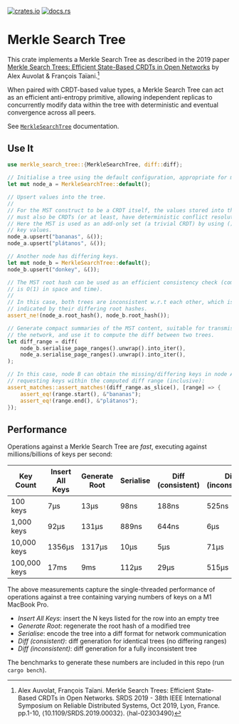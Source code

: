 [![crates.io](https://img.shields.io/crates/v/merkle-search-tree.svg)](https://crates.io/crates/merkle-search-tree)
[![docs.rs](https://docs.rs/merkle-search-tree/badge.svg)](https://docs.rs/merkle-search-tree)

# Merkle Search Tree

This crate implements a Merkle Search Tree as described in the 2019 paper
[Merkle Search Trees: Efficient State-Based CRDTs in Open Networks][paper] by
Alex Auvolat & François Taïani.[^cite]

When paired with CRDT-based value types, a Merkle Search Tree can act as an
efficient anti-entropy primitive, allowing independent replicas to concurrently
modify data within the tree with deterministic and eventual convergence across
all peers.

See [`MerkleSearchTree`] documentation.

## Use It

```rust
use merkle_search_tree::{MerkleSearchTree, diff::diff};

// Initialise a tree using the default configuration, appropriate for most uses.
let mut node_a = MerkleSearchTree::default();

// Upsert values into the tree.
//
// For the MST construct to be a CRDT itself, the values stored into the tree 
// must also be CRDTs (or at least, have deterministic conflict resolution). 
// Here the MST is used as an add-only set (a trivial CRDT) by using () as the 
// key values.
node_a.upsert("bananas", &());
node_a.upsert("plátanos", &());

// Another node has differing keys.
let mut node_b = MerkleSearchTree::default();
node_b.upsert("donkey", &());

// The MST root hash can be used as an efficient consistency check (comparison 
// is O(1) in space and time).
//
// In this case, both trees are inconsistent w.r.t each other, which is 
// indicated by their differing root hashes.
assert_ne!(node_a.root_hash(), node_b.root_hash());

// Generate compact summaries of the MST content, suitable for transmission over 
// the network, and use it to compute the diff between two trees.
let diff_range = diff(
    node_b.serialise_page_ranges().unwrap().into_iter(),
    node_a.serialise_page_ranges().unwrap().into_iter(),
);

// In this case, node B can obtain the missing/differing keys in node A by 
// requesting keys within the computed diff range (inclusive):
assert_matches::assert_matches!(diff_range.as_slice(), [range] => {
    assert_eq!(range.start(), &"bananas");
    assert_eq!(range.end(), &"plátanos");
});
```

## Performance

Operations against a Merkle Search Tree are _fast_, executing against
millions/billions of keys per second:

| Key Count    | Insert All Keys | Generate Root | Serialise | Diff (consistent) | Diff (inconsistent) |
| ------------ | --------------- | ------------- | --------- | ----------------- | ------------------- |
| 100 keys     | 7µs             | 13µs          | 98ns      | 188ns             | 525ns               |
| 1,000 keys   | 92µs            | 131µs         | 889ns     | 644ns             | 6µs                 |
| 10,000 keys  | 1356µs          | 1317µs        | 10µs      | 5µs               | 71µs                |
| 100,000 keys | 17ms            | 9ms           | 112µs     | 29µs              | 515µs               |

The above measurements capture the single-threaded performance of operations
against a tree containing varying numbers of keys on a M1 MacBook Pro.

* _Insert All Keys_: insert the N keys listed for the row into an empty tree
* _Generate Root_: regenerate the root hash of a modified tree
* _Serialise_: encode the tree into a diff format for network communication
* _Diff (consistent)_: diff generation for identical trees (no differing ranges)
* _Diff (inconsistent)_: diff generation for a fully inconsistent tree

The benchmarks to generate these numbers are included in this repo (run `cargo
bench`).

[paper]: https://inria.hal.science/hal-02303490
[`MerkleSearchTree`]:
    https://docs.rs/merkle-search-tree/latest/merkle_search_tree/struct.MerkleSearchTree.html
[^cite]: Alex Auvolat, François Taïani. Merkle Search Trees: Efficient
    State-Based CRDTs in Open Networks. SRDS 2019 - 38th IEEE International
    Symposium on Reliable Distributed Systems, Oct 2019, Lyon, France. pp.1-10,
    ⟨10.1109/SRDS.2019.00032⟩. ⟨hal-02303490⟩